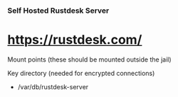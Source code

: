 ### Self Hosted Rustdesk Server
# https://rustdesk.com/

Mount points (these should be mounted outside the jail)

  Key directory (needed for encrypted connections)
  - /var/db/rustdesk-server
